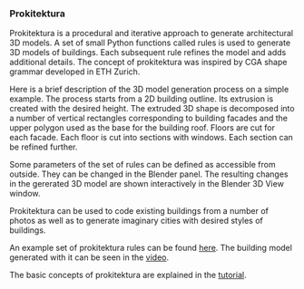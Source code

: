 ### Prokitektura

Prokitektura is a procedural and iterative approach to generate architectural 3D models. A set of small Python functions called rules is used to generate 3D models of buildings. Each subsequent rule refines the model and adds additional details. The concept of prokitektura was inspired by CGA shape grammar developed in ETH Zurich.

Here is a brief description of the 3D model generation process on a simple example. The process starts from a 2D building outline. Its extrusion is created with the desired height. The extruded 3D shape is decomposed into a number of vertical rectangles corresponding to building facades and the upper polygon used as the base for the building roof. Floors are cut for each facade. Each floor is cut into sections with windows. Each section can be refined further.

Some parameters of the set of rules can be defined as accessible from outside. They can be changed in the Blender panel. The resulting changes in the gererated 3D model are shown interactively in the Blender 3D View window.

Prokitektura can be used to code existing buildings from a number of photos as well as to generate imaginary cities with desired styles of buildings.

An example set of prokitektura rules can be found [here](https://github.com/vvoovv/prokitektura-examples/blob/master/examples/simple01.py). The building model generated with it can be seen in the [video](https://www.youtube.com/watch?v=GixKhqrdANs).

The basic concepts of prokitektura are explained in the [tutorial](https://github.com/vvoovv/prokitektura-blender/wiki/Tutorial).
